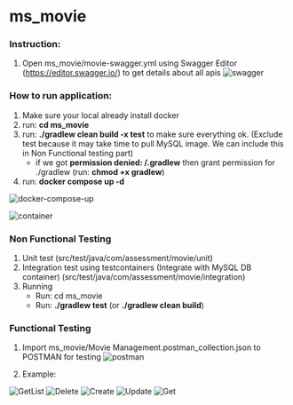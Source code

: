 # ms_movie

### Instruction:
1. Open ms_movie/movie-swagger.yml using Swagger Editor (https://editor.swagger.io/) to get details about all apis
   ![swagger](https://github.com/voduythao56/ms_movie/assets/90848380/f41ffb94-f98f-441e-8296-bb914ebb7706)

### How to run application:
1. Make sure your local already install docker
2. run: **cd ms_movie**
3. run: **./gradlew clean build -x test** to make sure everything ok. (Exclude test because it may take time to pull MySQL image. We can include this in Non Functional testing part)
   - if we got **permission denied: /.gradlew** then grant permission for ./gradlew (run: **chmod +x gradlew**)
4. run: **docker compose up -d**
   
![docker-compose-up](https://github.com/voduythao56/ms_movie/assets/90848380/6a674bb6-c344-47b5-b084-c4dbfd0360e5)

![container](https://github.com/voduythao56/ms_movie/assets/90848380/87a7fe76-07db-42e8-86bc-b263ec2c5392)

### Non Functional Testing
1. Unit test (src/test/java/com/assessment/movie/unit)
2. Integration test using testcontainers (Integrate with MySQL DB container) (src/test/java/com/assessment/movie/integration)
3. Running
   - Run: cd ms_movie
   - Run: **./gradlew test** (or **./gradlew clean build**)

### Functional Testing
1. Import ms_movie/Movie Management.postman_collection.json to POSTMAN for testing
![postman](https://github.com/voduythao56/ms_movie/assets/90848380/5b944e4f-624a-4110-b327-f639f1b9592d)

2. Example:

![GetList](https://github.com/voduythao56/ms_movie/assets/90848380/6aaee99f-d4f6-4b10-a6d0-bbac45d9ecc2)
![Delete](https://github.com/voduythao56/ms_movie/assets/90848380/fdcdc6cc-94b2-4893-8a9e-5b45e695471d)
![Create](https://github.com/voduythao56/ms_movie/assets/90848380/991d449b-093e-4eeb-80d6-f3db7c7d79e8)
![Update](https://github.com/voduythao56/ms_movie/assets/90848380/e7848609-13cc-4719-93e3-6aa506fad65f)
![Get](https://github.com/voduythao56/ms_movie/assets/90848380/2f5d69f6-611a-41eb-91fe-d62d18e66635)
